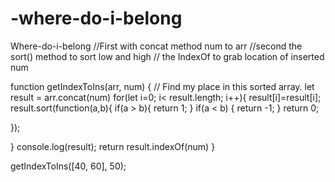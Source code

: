 # -where-do-i-belong
Where-do-i-belong
//First with concat method num to arr
//second the sort() method to sort low and high
// the IndexOf to grab location of inserted num 

function getIndexToIns(arr, num) {
  // Find my place in this sorted array.
  let result = arr.concat(num)
  for(let i=0; i< result.length; i++){
    result[i]=result[i];
    result.sort(function(a,b){
       if(a > b){
         return 1;
       } 
       if(a < b) {
         return -1;
       }
       return 0;
        
  }); 
   
  }
  console.log(result);
  return result.indexOf(num)
}

getIndexToIns([40, 60], 50);
